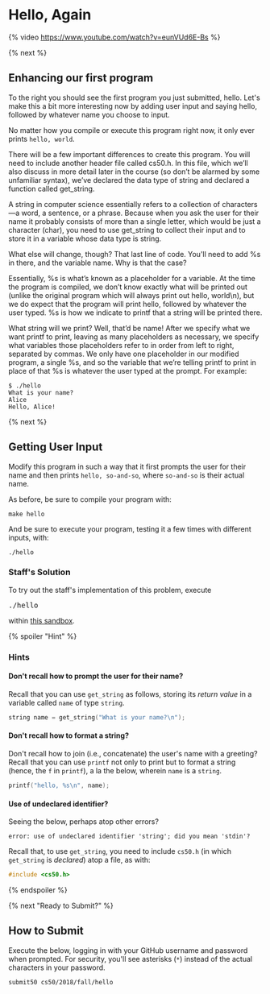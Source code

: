 # Hello, Again

{% video https://www.youtube.com/watch?v=eunVUd6E-Bs %}

{% next %}

## Enhancing our first program

To the right you should see the first program you just submitted, hello. Let's make this a bit more interesting now by adding user input and saying hello, followed by whatever name you choose to input. 

No matter how you compile or execute this program right now, it only ever prints `hello, world`.

There will be a few important differences to create this program. You will need to include another header file called cs50.h. In this file, which we’ll also discuss in more detail later in the course (so don’t be alarmed by some unfamiliar syntax), we’ve declared the data type of string and declared a function called get_string.

A string in computer science essentially refers to a collection of characters—​a word, a sentence, or a phrase. Because when you ask the user for their name it probably consists of more than a single letter, which would be just a character (char), you need to use get_string to collect their input and to store it in a variable whose data type is string.

What else will change, though? That last line of code. You'll need to add %s in there, and the variable name. Why is that the case?

Essentially, %s is what’s known as a placeholder for a variable. At the time the program is compiled, we don’t know exactly what will be printed out (unlike the original program which will always print out hello, world\n), but we do expect that the program will print hello, followed by whatever the user typed. %s is how we indicate to printf that a string will be printed there.

What string will we print? Well, that’d be name! After we specify what we want printf to print, leaving as many placeholders as necessary, we specify what variables those placeholders refer to in order from left to right, separated by commas. We only have one placeholder in our modified program, a single %s, and so the variable that we’re telling printf to print in place of that %s is whatever the user typed at the prompt. For example:

```
$ ./hello
What is your name?
Alice
Hello, Alice!
```

{% next %}
## Getting User Input

Modify this program in such a way that it first prompts the user for their name and then prints `hello, so-and-so`, where `so-and-so` is their actual name.

As before, be sure to compile your program with:

```
make hello
```

And be sure to execute your program, testing it a few times with different inputs, with:

```
./hello
```

### Staff's Solution

To try out the staff's implementation of this problem, execute

<pre>
./hello
</pre>

within <a href="https://sandbox.cs50.io/0c8ebcaa-ca6e-45fa-bff2-043e5e6d83ec">this sandbox</a>.

{% spoiler "Hint" %}

### Hints

#### Don't recall how to prompt the user for their name?

Recall that you can use `get_string` as follows, storing its *return value* in a variable called `name` of type `string`.

```c
string name = get_string("What is your name?\n");
```

#### Don't recall how to format a string?

Don't recall how to join (i.e., concatenate) the user's name with a greeting? Recall that you can use `printf` not only to print but to format a string (hence, the `f` in `printf`), a la the below, wherein `name` is a `string`.

```c
printf("hello, %s\n", name);
```

#### Use of undeclared identifier?

Seeing the below, perhaps atop other errors?

```
error: use of undeclared identifier 'string'; did you mean 'stdin'?
```

Recall that, to use `get_string`, you need to include `cs50.h` (in which `get_string` is *declared*) atop a file, as with:

```c
#include <cs50.h>
```
{% endspoiler %}

{% next "Ready to Submit?" %}

## How to Submit

Execute the below, logging in with your GitHub username and password when prompted. For security, you'll see asterisks (`*`) instead of the actual characters in your password.

```
submit50 cs50/2018/fall/hello
```
